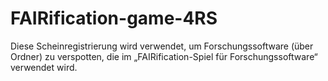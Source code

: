 # FAIRification-game-4RS
Diese Scheinregistrierung wird verwendet, um Forschungssoftware (über Ordner) zu verspotten, die im „FAIRification-Spiel für Forschungssoftware“ verwendet wird.